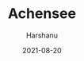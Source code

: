 ---
author: "Harshanu"
title: "Achensee"
date: 2021-08-20
description: "Achensee, Austria 🇦🇹"
tags: ["achensee", "austria", "alps", "travel", "lakes", "hiking"]
thumbnail: https://images.unsplash.com/photo-1612430648250-bd17f83e9811?ixlib=rb-1.2.1&ixid=MnwxMjA3fDB8MHxwaG90by1wYWdlfHx8fGVufDB8fHx8&auto=format&fit=crop&w=1170&q=80
---